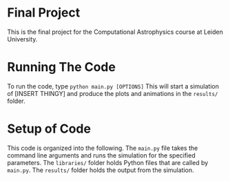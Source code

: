 # Final Project

This is the final project for the Computational Astrophysics course at Leiden University. 

# Running The Code

To run the code, type ```python main.py [OPTIONS]``` This will start a simulation of [INSERT THINGY] and produce the plots and animations in the ``results/`` folder.

# Setup of Code

This code is organized into the following. The ```main.py``` file takes the command line arguments and runs the simulation for the specified parameters.
The ```libraries/``` folder holds Python files that are called by ```main.py```. The ```results/``` folder holds the output from the simulation.